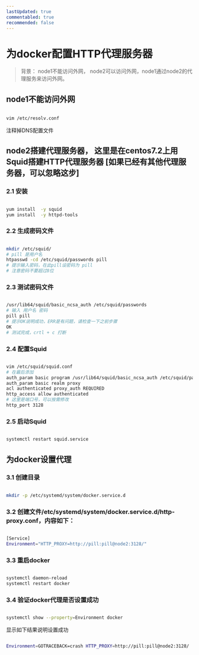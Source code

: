 ```yaml
---
lastUpdated: true
commentabled: true
recommended: false 
---
```


# 为docker配置HTTP代理服务器 #

> 背景： node1不能访问外网， node2可以访问外网，node1通过node2的代理服务来访问外网。

 

## node1不能访问外网 ##

```bash

vim /etc/resolv.conf

```

注释掉DNS配置文件

## node2搭建代理服务器， 这里是在centos7.2上用Squid搭建HTTP代理服务器 [如果已经有其他代理服务器，可以忽略这步] ##

### 2.1 安装 ###

```bash

yum install  -y squid
yum install  -y httpd-tools

```

### 2.2 生成密码文件 ###

```bash

mkdir /etc/squid/
# pill 是用户名
htpasswd -cd /etc/squid/passwords pill
# 提示输入密码，在此pill设密码为 pill
# 注意密码不要超过8位

```

### 2.3 测试密码文件 ###

```bash

/usr/lib64/squid/basic_ncsa_auth /etc/squid/passwords
# 输入 用户名 密码
pill pill
# 提示OK说明成功，ERR是有问题，请检查一下之前步骤
OK
# 测试完成，crtl + c 打断

```

### 2.4 配置Squid ###

```bash

vim /etc/squid/squid.conf
# 在最后添加
auth_param basic program /usr/lib64/squid/basic_ncsa_auth /etc/squid/passwords
auth_param basic realm proxy
acl authenticated proxy_auth REQUIRED
http_access allow authenticated
# 这里是端口号，可以按需修改
http_port 3128

```

### 2.5 启动Squid ###

```bash

systemctl restart squid.service

```

## 为docker设置代理 ##

### 3.1 创建目录 ###

```bash

mkdir -p /etc/systemd/system/docker.service.d

```

### 3.2 创建文件/etc/systemd/system/docker.service.d/http-proxy.conf，内容如下： ###

```bash

[Service]
Environment="HTTP_PROXY=http://pill:pill@node2:3128/"

```

### 3.3 重启docker ###

```bash

systemctl daemon-reload
systemctl restart docker

```

### 3.4 验证docker代理是否设置成功 ###

```bash

systemctl show --property=Environment docker

```

显示如下结果说明设置成功

```bash

Environment=GOTRACEBACK=crash HTTP_PROXY=http://pill:pill@node2:3128/

```
